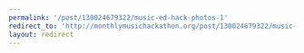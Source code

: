 ```yaml
---
permalink: '/post/130024679322/music-ed-hack-photos-1'
redirect_to: 'http://monthlymusichackathon.org/post/130024679322/music-ed-hack-photos-1'
layout: redirect
---
```

